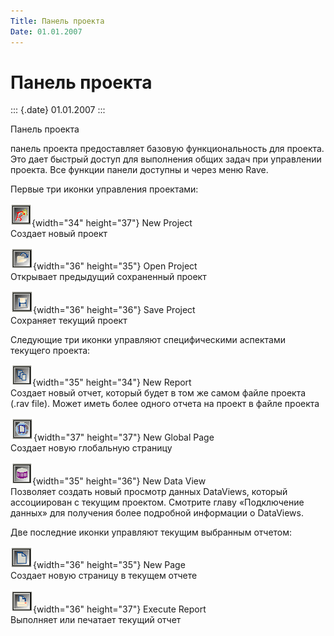 ```yaml
---
Title: Панель проекта
Date: 01.01.2007
---
```



Панель проекта
==============

::: {.date}
01.01.2007
:::

Панель проекта

панель проекта предоставляет базовую функциональность для проекта. Это
дает быстрый доступ для выполнения общих задач при управлении проекта.
Все функции панели доступны и через меню Rave.

Первые три иконки управления проектами:

![](/pic/embim1761.png){width="34" height="37"}        New Project      
 Создает новый проект        

![](/pic/embim1762.png){width="36" height="35"}        Open Project    
   Открывает предыдущий сохраненный проект        

![](/pic/embim1763.png){width="36" height="36"}        Save Project    
   Сохраняет текущий проект        

Следующие три иконки управляют специфическими аспектами текущего
проекта:

![](/pic/embim1764.png){width="35" height="34"}        New Report      
 Создает новый отчет, который будет в том же самом файле проекта (.rav
file). Может иметь более одного отчета на проект в файле проекта        

![](/pic/embim1765.png){width="37" height="37"}        New Global Page  
     Создает новую глобальную страницу        

![](/pic/embim1766.png){width="35" height="36"}        New Data View    
   Позволяет создать новый просмотр данных DataViews, который
ассоциирован с текущим проектом. Смотрите главу «Подключение данных» для
получения более подробной информации о DataViews.        

Две последние иконки управляют текущим выбранным отчетом:

![](/pic/embim1767.png){width="36" height="35"}        New Page      
 Создает новую страницу в текущем отчете        

![](/pic/embim1768.png){width="36" height="37"}        Execute Report  
     Выполняет или печатает текущий отчет        
